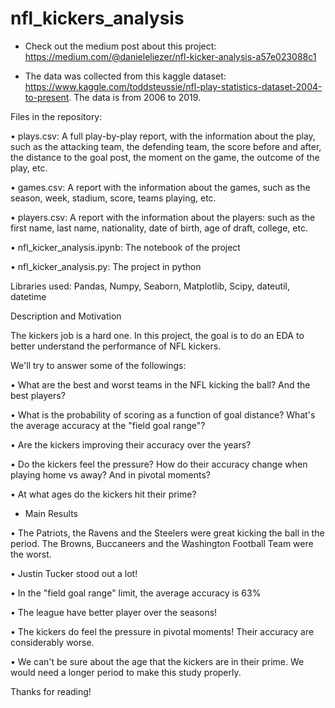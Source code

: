 # nfl_kickers_analysis

- Check out the medium post about this project: https://medium.com/@danieleliezer/nfl-kicker-analysis-a57e023088c1

- The data was collected from this kaggle dataset: https://www.kaggle.com/toddsteussie/nfl-play-statistics-dataset-2004-to-present. The data is from 2006 to 2019.

Files in the repository:

• plays.csv: A full play-by-play report, with the information about the play, such as the attacking team, the defending team, the score before and after, the distance to the goal post, the moment on the game, the outcome of the play, etc. 

• games.csv: A report with the information about the games, such as the season, week, stadium, score, teams playing, etc.

• players.csv: A report with the information about the players: such as the first name, last name, nationality, date of birth, age of draft, college, etc.

• nfl_kicker_analysis.ipynb: The notebook of the project

• nfl_kicker_analysis.py: The project in python

Libraries used:
Pandas, Numpy, Seaborn, Matplotlib, Scipy, dateutil, datetime

Description and Motivation

The kickers job is a hard one. In this project, the goal is to do an EDA to better understand the performance of NFL kickers. 

We'll try to answer some of the followings: 

• What are the best and worst teams in the NFL kicking the ball? And the best players? 

• What is the probability of scoring as a function of goal distance? What's the average accuracy at the "field goal range"? 

• Are the kickers improving their accuracy over the years? 

• Do the kickers feel the pressure? How do their accuracy change when playing home vs away? And in pivotal moments? 

• At what ages do the kickers hit their prime? 

- Main Results

• The Patriots, the Ravens and the Steelers were great kicking the ball in the period. The Browns, Buccaneers and the Washington Football Team were the worst.

• Justin Tucker stood out a lot!

• In the "field goal range" limit, the average accuracy is 63%

• The league have better player over the seasons!

• The kickers do feel the pressure in pivotal moments! Their accuracy are considerably worse.

• We can't be sure about the age that the kickers are in their prime. We would need a longer period to make this study properly.


Thanks for reading!
